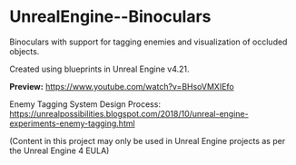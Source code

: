 # UnrealEngine--Binoculars

Binoculars with support for tagging enemies and visualization of occluded objects.

Created using blueprints in Unreal Engine v4.21.

**Preview:** https://www.youtube.com/watch?v=BHsoVMXIEfo

Enemy Tagging System Design Process: https://unrealpossibilities.blogspot.com/2018/10/unreal-engine-experiments-enemy-tagging.html

(Content in this project may only be used in Unreal Engine projects as per the Unreal Engine 4 EULA)
